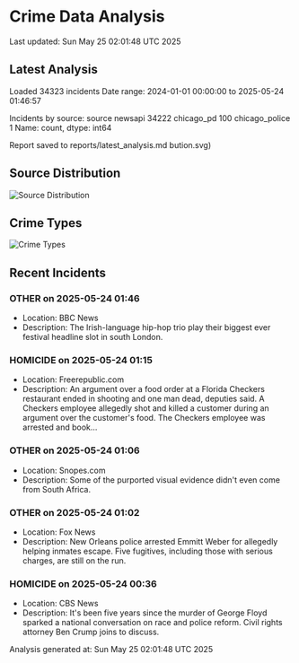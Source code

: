 # Crime Data Analysis
Last updated: Sun May 25 02:01:48 UTC 2025

## Latest Analysis

Loaded 34323 incidents
Date range: 2024-01-01 00:00:00 to 2025-05-24 01:46:57

Incidents by source:
source
newsapi           34222
chicago_pd          100
chicago_police        1
Name: count, dtype: int64

Report saved to reports/latest_analysis.md
bution.svg)

## Source Distribution
![Source Distribution](images/source_distribution.svg)

## Crime Types
![Crime Types](images/crime_types.svg)

## Recent Incidents

### OTHER on 2025-05-24 01:46
- Location: BBC News
- Description: The Irish-language hip-hop trio play their biggest ever festival headline slot in south London.


### HOMICIDE on 2025-05-24 01:15
- Location: Freerepublic.com
- Description: An argument over a food order at a Florida Checkers restaurant ended in shooting and one man dead, deputies said. A Checkers employee allegedly shot and killed a customer during an argument over the customer's food. The Checkers employee was arrested and book…


### OTHER on 2025-05-24 01:06
- Location: Snopes.com
- Description: Some of the purported visual evidence didn't even come from South Africa.


### OTHER on 2025-05-24 01:02
- Location: Fox News
- Description: New Orleans police arrested Emmitt Weber for allegedly helping inmates escape. Five fugitives, including those with serious charges, are still on the run.


### HOMICIDE on 2025-05-24 00:36
- Location: CBS News
- Description: It's been five years since the murder of George Floyd sparked a national conversation on race and police reform. Civil rights attorney Ben Crump joins to discuss.

Analysis generated at: Sun May 25 02:01:48 UTC 2025
